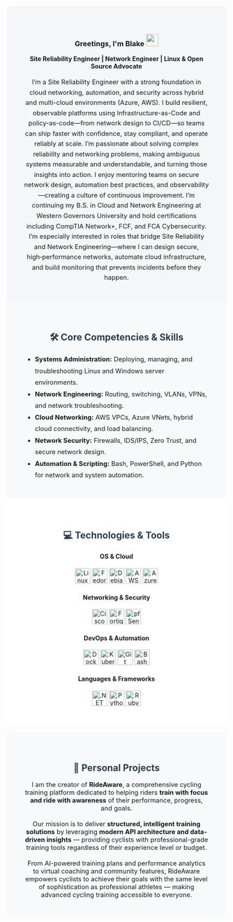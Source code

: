 <!-- Professional Profile Section -->
<div style="padding: 40px; background: #f4f6f8;">
  <div align="center">
    <h3>Greetings, I'm Blake 
      <img src="https://media.giphy.com/media/hvRJCLFzcasrR4ia7z/giphy.gif" width="28">
    </h3>
    <b>Site Reliability Engineer | Network Engineer | Linux & Open Source Advocate </b>
  </div>
  <br>
  <p style="max-width: 900px; margin: auto; font-size: 1.05em; line-height: 1.6; text-align: center;">
    I’m a Site Reliability Engineer with a strong foundation in cloud networking, automation, and security across hybrid and multi-cloud environments (Azure, AWS). 
    I build resilient, observable platforms using Infrastructure-as-Code and policy-as-code—from network design to CI/CD—so teams can ship faster with confidence, stay compliant, and operate reliably at scale.  
    I’m passionate about solving complex reliability and networking problems, making ambiguous systems measurable and understandable, and turning those insights into action. I enjoy mentoring teams on secure network design, automation best practices, and observability—creating a culture of continuous improvement.  
    I’m continuing my B.S. in Cloud and Network Engineering at Western Governors University and hold certifications including CompTIA Network+, FCF, and FCA Cybersecurity. I’m especially interested in roles that bridge Site Reliability and Network Engineering—where I can design secure, high‑performance networks, automate cloud infrastructure, and build monitoring that prevents incidents before they happen.
  </p>
</div>

<!-- Core Competencies -->
<div style="padding: 40px; background: #f8f9fa;">
  <h2 style="text-align: center; color: #2c3e50;">🛠️ Core Competencies & Skills</h2>
  <ul style="max-width: 900px; margin: auto; font-size: 1.05em; line-height: 1.8;">
    <li><strong>Systems Administration:</strong> Deploying, managing, and troubleshooting Linux and Windows server environments.</li>
    <li><strong>Network Engineering:</strong> Routing, switching, VLANs, VPNs, and network troubleshooting.</li>
    <li><strong>Cloud Networking:</strong> AWS VPCs, Azure VNets, hybrid cloud connectivity, and load balancing.</li>
    <li><strong>Network Security:</strong> Firewalls, IDS/IPS, Zero Trust, and secure network design.</li>
    <li><strong>Automation & Scripting:</strong> Bash, PowerShell, and Python for network and system automation.</li>
  </ul>
</div>

<!-- Technologies & Tools -->
<div style="padding: 40px; background: white; text-align: center;">
  <h2 style="color: #2c3e50;">💻 Technologies & Tools</h2>
  <h4>OS & Cloud</h4>
  <img alt="Linux" width="35px" src="https://cdn.jsdelivr.net/gh/devicons/devicon/icons/linux/linux-original.svg" />
  <img alt="Fedora" width="35px" src="https://cdn.jsdelivr.net/gh/devicons/devicon/icons/fedora/fedora-plain.svg" />
  <img alt="Debian" width="35px" src="https://cdn.jsdelivr.net/gh/devicons/devicon/icons/debian/debian-plain.svg" />
  <img alt="AWS" width="35px" src="https://cdn.jsdelivr.net/gh/devicons/devicon/icons/amazonwebservices/amazonwebservices-original-wordmark.svg" />
  <img alt="Azure" width="35px" src="https://cdn.jsdelivr.net/gh/devicons/devicon/icons/azure/azure-original.svg" />
  
  <h4>Networking & Security</h4>
  <img alt="Cisco" width="35px" src="https://www.svgrepo.com/show/448278/cisco.svg" />
  <img alt="Fortigate" width="35px" src="https://companieslogo.com/img/orig/FTNT-745f92ba.png?t=1720244491" />
  <img alt="pfSense" width="35px" src="https://wpcomputersolutions.com/wp-content/uploads/2018/07/pfsense-logo-e1534531558807.png" />
  
  <h4>DevOps & Automation</h4>
  <img alt="Docker" width="35px" src="https://cdn.jsdelivr.net/gh/devicons/devicon/icons/docker/docker-plain.svg" />
  <img alt="Kubernetes" width="35px" src="https://cdn.jsdelivr.net/gh/devicons/devicon/icons/kubernetes/kubernetes-plain.svg" />
  <img alt="Git" width="35px" src="https://cdn.jsdelivr.net/gh/devicons/devicon/icons/git/git-plain.svg" />
  <img alt="Bash" width="35px" src="https://cdn.jsdelivr.net/gh/devicons/devicon/icons/bash/bash-original.svg" />

  <h4>Languages & Frameworks</h4>
  <img alt=".NET" width="35px" src="https://cdn.jsdelivr.net/gh/devicons/devicon/icons/dotnetcore/dotnetcore-original.svg" />
  <img alt="Python" width="35px" src="https://cdn.jsdelivr.net/gh/devicons/devicon/icons/python/python-original.svg" />
  <img alt="Ruby" width="35px" src="https://cdn.jsdelivr.net/gh/devicons/devicon/icons/ruby/ruby-plain.svg" />
</div>

</br>
<!-- Personal Projects -->
<div style="padding: 40px; background: #f8f9fa;">
  <h2 style="text-align: center; color: #2c3e50;">🚀 Personal Projects</h2>
  <p style="max-width: 900px; margin: auto; font-size: 1.05em; text-align: center;">
    I am the creator of <strong>RideAware</strong>, a comprehensive cycling training platform dedicated to helping riders 
    <strong>train with focus and ride with awareness</strong> of their performance, progress, and goals.  
    <br><br>
    Our mission is to deliver <strong>structured, intelligent training solutions</strong> by leveraging 
    <strong>modern API architecture and data-driven insights</strong> — providing cyclists with professional-grade training tools 
    regardless of their experience level or budget.  
    <br><br>
    From AI-powered training plans and performance analytics to virtual coaching and community features, 
    RideAware empowers cyclists to achieve their goals with the same level of sophistication as professional athletes — 
    making advanced cycling training accessible to everyone.
  </p>
</div>
